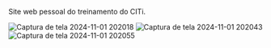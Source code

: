 Site web pessoal do treinamento do CITi.


![Captura de tela 2024-11-01 202018](https://github.com/user-attachments/assets/df1d30c1-38af-459b-a264-25529fcb24ec)
![Captura de tela 2024-11-01 202043](https://github.com/user-attachments/assets/c12f0216-87d0-497a-bc47-ebd29f11bde4)
![Captura de tela 2024-11-01 202055](https://github.com/user-attachments/assets/f3b13b5e-932e-45bf-b307-fb3ff7f3d77f)
